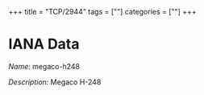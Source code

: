 +++
title = "TCP/2944"
tags = [""]
categories = [""]
+++

# IANA Data

_Name:_ megaco-h248

_Description:_ Megaco H-248

